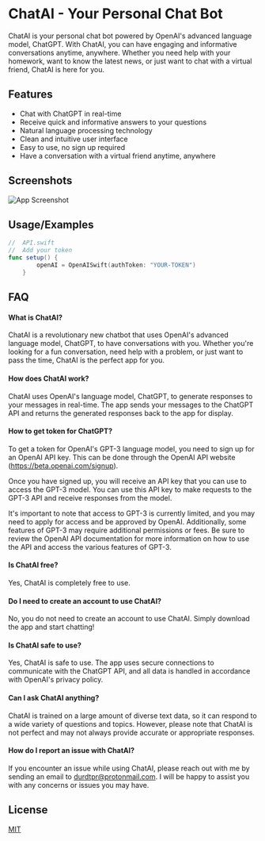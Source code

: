 
# ChatAI - Your Personal Chat Bot

ChatAI is your personal chat bot powered by OpenAI's advanced language model, ChatGPT. With ChatAI, you can have engaging and informative conversations anytime, anywhere. Whether you need help with your homework, want to know the latest news, or just want to chat with a virtual friend, ChatAI is here for you.

## Features

- Chat with ChatGPT in real-time
- Receive quick and informative answers to your questions
- Natural language processing technology
- Clean and intuitive user interface
- Easy to use, no sign up required
- Have a conversation with a virtual friend anytime, anywhere
## Screenshots

![App Screenshot](https://user-images.githubusercontent.com/41507524/216790867-de1b828f-91a8-4b3d-86e0-6586d7fa3702.png)


## Usage/Examples

```swift
//  API.swift
//  Add your token
func setup() {
        openAI = OpenAISwift(authToken: "YOUR-TOKEN")
    }
```


## FAQ

#### What is ChatAI?

ChatAI is a revolutionary new chatbot that uses OpenAI's advanced language model, ChatGPT, to have conversations with you. Whether you're looking for a fun conversation, need help with a problem, or just want to pass the time, ChatAI is the perfect app for you.

#### How does ChatAI work?

ChatAI uses OpenAI's language model, ChatGPT, to generate responses to your messages in real-time. The app sends your messages to the ChatGPT API and returns the generated responses back to the app for display.

#### How to get token for ChatGPT?

To get a token for OpenAI's GPT-3 language model, you need to sign up for an OpenAI API key. This can be done through the OpenAI API website (https://beta.openai.com/signup).

Once you have signed up, you will receive an API key that you can use to access the GPT-3 model. You can use this API key to make requests to the GPT-3 API and receive responses from the model.

It's important to note that access to GPT-3 is currently limited, and you may need to apply for access and be approved by OpenAI. Additionally, some features of GPT-3 may require additional permissions or fees. Be sure to review the OpenAI API documentation for more information on how to use the API and access the various features of GPT-3.

#### Is ChatAI free?

Yes, ChatAI is completely free to use.

#### Do I need to create an account to use ChatAI?

No, you do not need to create an account to use ChatAI. Simply download the app and start chatting!

#### Is ChatAI safe to use?

Yes, ChatAI is safe to use. The app uses secure connections to communicate with the ChatGPT API, and all data is handled in accordance with OpenAI's privacy policy.

#### Can I ask ChatAI anything?

ChatAI is trained on a large amount of diverse text data, so it can respond to a wide variety of questions and topics. However, please note that ChatAI is not perfect and may not always provide accurate or appropriate responses.

#### How do I report an issue with ChatAI?

If you encounter an issue while using ChatAI, please reach out with me by sending an email to durdtpr@protonmail.com. I will be happy to assist you with any concerns or issues you may have.
## License

[MIT](https://choosealicense.com/licenses/mit/)
